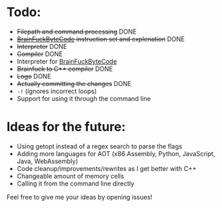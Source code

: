 # Todo:
- ~~Filepath and command processing~~ DONE
- ~~[BrainFuckByteCode](https://github.com/DrParanoya/Brainfuck/blob/main/BFBC.md) instruction set and explenation~~ DONE
- ~~Interpreter~~ DONE
- ~~Compiler~~ DONE
- Interpreter for [BrainFuckByteCode](https://github.com/DrParanoya/Brainfuck/blob/main/BFBC.md)
- ~~Brainfuck to C++ compiler~~ DONE
- ~~Logo~~ DONE
- ~~Actually committing the changes~~ DONE
- `-!` (ignores incorrect loops)
- Support for using it through the command line

# Ideas for the future:
- Using getopt instead of a regex search to parse the flags
- Adding more languages for AOT (x86 Assembly, Python, JavaScript, Java, WebAssembly)
- Code cleanup/improvements/rewrites as I get better with C++
- Changeable amount of memory cells
- Calling it from the command line directly
  
Feel free to give me your ideas by opening issues!
